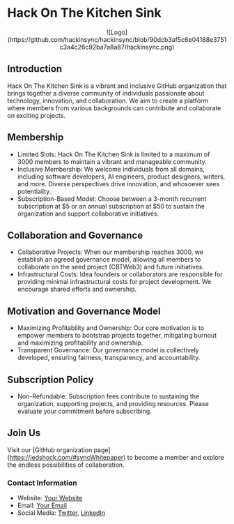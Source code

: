 # Hack On The Kitchen Sink

<div style="text-align: center;">
  ![Logo](https://github.com/hackinsync/hackinsync/blob/90dcb3af5c6e04188e3751c3a4c26c92ba7a8a87/hackinsync.png)
</div>

## Introduction

Hack On The Kitchen Sink is a vibrant and inclusive GitHub organization that brings together a diverse community of individuals passionate about technology, innovation, and collaboration. We aim to create a platform where members from various backgrounds can contribute and collaborate on exciting projects.

## Membership

- Limited Slots: Hack On The Kitchen Sink is limited to a maximum of 3000 members to maintain a vibrant and manageable community.
- Inclusive Membership: We welcome individuals from all domains, including software developers, AI engineers, product designers, writers, and more. Diverse perspectives drive innovation, and whosoever sees potentiality.
- Subscription-Based Model: Choose between a 3-month recurrent subscription at $5 or an annual subscription at $50 to sustain the organization and support collaborative initiatives.

## Collaboration and Governance

- Collaborative Projects: When our membership reaches 3000, we establish an agreed governance model, allowing all members to collaborate on the seed project (CBTWeb3) and future initiatives.
- Infrastructural Costs: Idea founders or collaborators are responsible for providing minimal infrastructural costs for project development. We encourage shared efforts and ownership.

## Motivation and Governance Model

- Maximizing Profitability and Ownership: Our core motivation is to empower members to bootstrap projects together, mitigating burnout and maximizing profitability and ownership.
- Transparent Governance: Our governance model is collectively developed, ensuring fairness, transparency, and accountability.

## Subscription Policy

- Non-Refundable: Subscription fees contribute to sustaining the organization, supporting projects, and providing resources. Please evaluate your commitment before subscribing.

## Join Us

Visit our [GitHub organization page] (https://jedshock.com/#syncWhitepaper) to become a member and explore the endless possibilities of collaboration.

### Contact Information
- Website: [Your Website](https://jedshock.com)
- Email: [Your Email](mailto:jedidiah@jedshock.com)
- Social Media: [Twitter](https://twitter.com/hackinsync), [LinkedIn](https://linkedin.com/company/hackinsync) 

